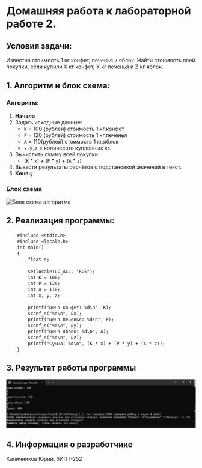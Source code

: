 # Домашняя работа к лабораторной работе 2.
## Условия задачи:
Известна стоимость 1 кг конфет, печенья и яблок. Найти стоимость всей покупки, если купили Х кг конфет, Y кг печенья и Z кг яблок.
## 1. Алгоритм и блок схема:
### Алгоритм:
1. **Начало**
2. Задать исходные данные:
   - `К` = 100 (рублей) стоимость 1 кг.конфет
   - `Р` = 120 (рублей) стоимость 1 кг.печенья
   - `А` = 110(рублей) стоимость 1 кг.яблок
   - `x,y,z` = количесвто купленных кг.
3. Вычислить сумму всей покупки:
   - (`K` * `x`) + (`P` * `y`) + (`A` * `z`)
4. Вывести результаты расчётов с подстановкой значений в текст.
5. **Конец**

### Блок схема
![Блок схема алгоритма](lab2hv.dravio.png)
## 2. Реализация программы:

		#include <stdio.h>
		#include <locale.h>
		int main()
		{
			float s;
			
			setlocale(LC_ALL, "RUS");
			int K = 100;
			int P = 120;
			int A = 110;
			int x, y, z;

			printf("цена конфет: %d\n", K);
			scanf_s("%d\n", &x);
			printf("цена печенья: %d\n", P);
			scanf_s("%d\n", &y);
			printf("цена яблок: %d\n", A);
			scanf_s("%d\n", &z);
			printf("Сумма: %d\n", (K * x) + (P * y) + (A * z));
		}
## 3. Результат работы программы
![Результат работы программы](image.png)
## 4. Информация о разработчике
Капичников Юрий, бИПТ-252

